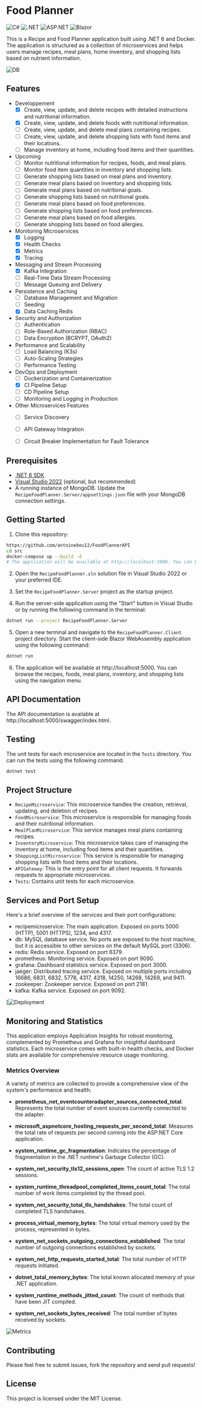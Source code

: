 # Food Planner

![C#](https://img.shields.io/badge/C%23-239120?logo=c-sharp&logoColor=white)
![.NET](https://img.shields.io/badge/.NET-5C2D91?logo=.net&logoColor=white)
![ASP.NET](https://img.shields.io/badge/ASP.NET-5C2D91?logo=.net&logoColor=white)
![Blazor](https://img.shields.io/badge/Blazor-5C2D91?logo=.net&logoColor=white)

This is a Recipe and Food Planner application built using .NET 6 and Docker. The application is structured as a collection of microservices and helps users manage recipes, meal plans, home inventory, and shopping lists based on nutrient information.

![DB](http://www.plantuml.com/plantuml/dpng/fLHHRnCn37w_Ns7w2De4xwZQ49gej0t4U4TfubxDSicH-0PLjV_El6kF-AfeI3oTy_cpVPzZvoApIJnqldd5M-mGrdx0Fb7WfkcDlJSjmk8hMkeHRiYcc34zaCK5x1i0wqtES70B0F3cy_e7Mbuv-4vkHEuuKMY1YJqgn66sYNgc64RycZA_NuKseICCl0IQxAmOcTDW9Kueq-70kHquaPnNOHCXbASYoVWFIs3J7k9MWR7517t2_Xjrg54Ru_qf-joE81dWiPawybS2x9NYO8u9hdmq33y74vXufqX38DRv2i6md_q0OtyxT6jCrTPAgiVYEgzYTDNB56VjAfKC1LZ3sCQqU_a2b2vDt9UTiSR7H9XBh4-HaK89RGphgBIEsvrBXdNeXgH31P27rcWWEXgwasRTeF7mnPjGxPWmX53lsdMqndyqZ23RncBD7HXS0SjyIjebT6ZyRBZ40VjP0fbCSADHPXbtSmb9lfXFvAt20mQEQLULDp4k-LFiAci-rPFnMJ5sIzWShDdV7md7F786uVxhMkYs_Uuf6PaWEPwekzl6lfTO-RUgmYDBI2_8AwcZJ3gLg4Z_ALLYHAv817ymT3b5qSzDvfZmThwiXhBNo2zSPsADzTjT9clyfNC9yoWHOAhwWRolDqkDv06AmzeZSEIdd5qS0i-2SzasTxpBSO1XyMu1PsUmU7j-_dfHlAyr__HUQe9yzAlJIFlgtccvTG61dtqpV2pMp7P6awOLQ8v6MLwmHasa3fuFb-9MabK9QdQgLPyikUtc0eCREly7)

## Features

- Developpement
  - [X] Create, view, update, and delete recipes with detailed instructions and nutritional information.
  - [X] Create, view, update, and delete foods with nutritional information.
  - [ ] Create, view, update, and delete meal plans containing recipes.
  - [ ] Create, view, update, and delete shopping lists with food items and their locations.
  - [ ] Manage inventory at home, including food items and their quantities.
- Upcoming
  - [ ] Monitor nutritional information for recipes, foods, and meal plans.
  - [ ] Monitor food item quantities in inventory and shopping lists.
  - [ ] Generate shopping lists based on meal plans and inventory.
  - [ ] Generate meal plans based on inventory and shopping lists.
  - [ ] Generate meal plans based on nutritional goals.
  - [ ] Generate shopping lists based on nutritional goals.
  - [ ] Generate meal plans based on food preferences.
  - [ ] Generate shopping lists based on food preferences.
  - [ ] Generate meal plans based on food allergies.
  - [ ] Generate shopping lists based on food allergies.
- Monitoring Microservices
  - [X] Logging
  - [X] Health Checks
  - [X] Metrics
  - [X] Tracing
- Messaging and Stream Processing
  - [X] Kafka Integration
  - [ ] Real-Time Data Stream Processing
  - [ ] Message Queuing and Delivery
- Persistence and Caching
  - [ ] Database Management and Migration
  - [ ] Seeding
  - [X] Data Caching Redis
- Security and Authorization
  - [ ] Authentication
  - [ ] Role-Based Authorization (RBAC)
  - [ ] Data Encryption (BCRYPT, OAuth2)
- Performance and Scalability
  - [ ] Load Balancing (K3s)
  - [ ] Auto-Scaling Strategies
  - [ ] Performance Testing
- DevOps and Deployment
  - [ ] Dockerization and Containerization
  - [X] CI Pipeline Setup
  - [ ] CD Pipeline Setup
  - [ ] Monitoring and Logging in Production
- Other Microservices Features
  - [ ] Service Discovery
  - [ ] API Gateway Integration
  - [ ] Circuit Breaker Implementation for Fault Tolerance


## Prerequisites

- [.NET 6 SDK](https://dotnet.microsoft.com/download/dotnet/6.0)
- [Visual Studio 2022](https://visualstudio.microsoft.com/vs/) (optional, but recommended)
- A running instance of MongoDB. Update the `RecipeFoodPlanner.Server/appsettings.json` file with your MongoDB connection settings.

## Getting Started

1. Clone this repository:

```bash
https://github.com/antoinebou12/FoodPlannerAPI
cd src
docker-compose up --build -d
# The application will be available at http://localhost:5000. You can browse the recipes, foods, meal plans, inventory, and shopping lists using the navigation menu.
```

2. Open the `RecipeFoodPlanner.sln` solution file in Visual Studio 2022 or your preferred IDE.

3. Set the `RecipeFoodPlanner.Server` project as the startup project.

4. Run the server-side application using the "Start" button in Visual Studio or by running the following command in the terminal:

```bash
dotnet run --project RecipeFoodPlanner.Server
```

5. Open a new terminal and navigate to the `RecipeFoodPlanner.Client` project directory. Start the client-side Blazor WebAssembly application using the following command:

```bash
dotnet run
```

6. The application will be available at http://localhost:5000. You can browse the recipes, foods, meal plans, inventory, and shopping lists using the navigation menu.

## API Documentation

The API documentation is available at http://localhost:5000/swagger/index.html.

## Testing

The unit tests for each microservice are located in the `Tests` directory. You can run the tests using the following command:

```bash
dotnet test
```

## Project Structure

- `RecipeMicroservice`: This microservice handles the creation, retrieval, updating, and deletion of recipes.
- `FoodMicroservice`: This microservice is responsible for managing foods and their nutritional information.
- `MealPlanMicroservice`: This service manages meal plans containing recipes.
- `InventoryMicroservice`: This microservice takes care of managing the inventory at home, including food items and their quantities.
- `ShoppingListMicroservice`: This service is responsible for managing shopping lists with food items and their locations.
- `APIGateway`: This is the entry point for all client requests. It forwards requests to appropriate microservices.
- `Tests`: Contains unit tests for each microservice.


## Services and Port Setup
Here's a brief overview of the services and their port configurations:

- recipemicroservice: The main application. Exposed on ports 5000 (HTTP), 5001 (HTTPS), 1234, and 4317.
- db: MySQL database service. No ports are exposed to the host machine, but it is accessible to other services on the default MySQL port (3306).
- redis: Redis service. Exposed on port 6379.
- prometheus: Monitoring service. Exposed on port 9090.
- grafana: Dashboard statistics service. Exposed on port 3000.
- jaeger: Distributed tracing service. Exposed on multiple ports including 16686, 6831, 6832, 5778, 4317, 4318, 14250, 14268, 14269, and 9411.
- zookeeper: Zookeeper service. Exposed on port 2181.
- kafka: Kafka service. Exposed on port 9092.

[![Deployment](http://www.plantuml.com/plantuml/dpng/XPBDRkem48NtVegvx7a15bT85-cgFv5ewQfL5vDaIDmajcKxLBJYtUlOf4vZGIK4utE-C6VYMHkBslPTo_xOcZg2lEr9QIuiOmgB1Yk2nKOM3Ua5V3A0b-ouUxY7Cdy5DEvda1wfvCQVzL0DqbRBZjm_za5Nuz6R_pNkKQ1tgb0FyYrIHTghRxuSn6Sf6o9rrZ_2ALXtk6_GoyrGESbzzXex5pdZXPQ6z84NP49o7xJWYc1gXjXU3yokbafnKQMKEJk1omXRsBOeKh1pbd9E06_4WOIL-fY2VBGSUMBkgynXMSftiVnxphI2Vr88AYoNugS_fhbCZ34k4h7_364mkJ5OQbxLrk7-TbUGIS7TGwxtZEjLpFqB5TDVv-8CrxauoHHaCExNzyZnoHLiqDIvH5s6aSFIpSPuqbY4dXCxva-197W2p197Wa5SyFZM_N9FByXnGPo_SJ86gz0g-Z7hHIA6JOaqRKHER4sYxBls2m00)

## Monitoring and Statistics

This application employs Application Insights for robust monitoring, complemented by Prometheus and Grafana for insightful dashboard statistics. Each microservice comes with built-in health checks, and Docker stats are available for comprehensive resource usage monitoring.

### Metrics Overview

A variety of metrics are collected to provide a comprehensive view of the system's performance and health:

- **prometheus_net_eventcounteradapter_sources_connected_total**: Represents the total number of event sources currently connected to the adapter.

- **microsoft_aspnetcore_hosting_requests_per_second_total**: Measures the total rate of requests per second coming into the ASP.NET Core application.

- **system_runtime_gc_fragmentation**: Indicates the percentage of fragmentation in the .NET runtime's Garbage Collector (GC).

- **system_net_security_tls12_sessions_open**: The count of active TLS 1.2 sessions.

- **system_runtime_threadpool_completed_items_count_total**: The total number of work items completed by the thread pool.

- **system_net_security_total_tls_handshakes**: The total count of completed TLS handshakes.

- **process_virtual_memory_bytes**: The total virtual memory used by the process, represented in bytes.

- **system_net_sockets_outgoing_connections_established**: The total number of outgoing connections established by sockets.

- **system_net_http_requests_started_total**: The total number of HTTP requests initiated.

- **dotnet_total_memory_bytes**: The total known allocated memory of your .NET application.

- **system_runtime_methods_jitted_count**: The count of methods that have been JIT compiled.

- **system_net_sockets_bytes_received**: The total number of bytes received by sockets.

![Metrics](docs/images/grafana.png)



## Contributing

Please feel free to submit issues, fork the repository and send pull requests!

## License

This project is licensed under the MIT License.
